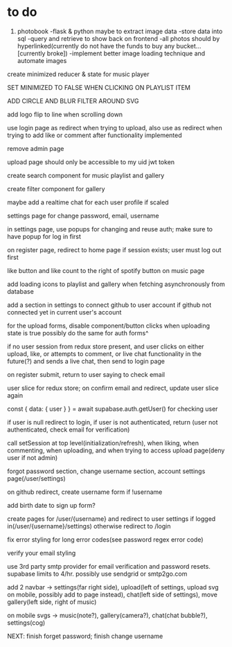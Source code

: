 # to do
1. photobook
    -flask & python maybe to extract image data
    -store data into sql
    -query and retrieve to show back on frontend
    -all photos should by hyperlinked(currently do not have the funds to buy any bucket... [currently broke])
    -implement better image loading technique and automate images

create minimized reducer & state for music player

SET MINIMIZED TO FALSE WHEN CLICKING ON PLAYLIST ITEM

ADD CIRCLE AND BLUR FILTER AROUND SVG

add logo flip to line when scrolling down

use login page as redirect when trying to upload, also use as redirect when trying to add like or comment after functionality implemented

remove admin page

upload page should only be accessible to my uid jwt token

create search component for music playlist and gallery

create filter component for gallery

maybe add a realtime chat for each user profile if scaled

settings page for change password, email, username

in settings page, use popups for changing and reuse auth; make sure to have popup for log in first

on register page, redirect to home page if session exists; user must log out first

like button and like count to the right of spotify button on music page

add loading icons to playlist and gallery when fetching asynchronously from database

add a section in settings to connect github to user account if github not connected yet in current user's account

for the upload forms, disable component/button clicks when uploading state is true
possibly do the same for auth forms^

if no user session from redux store present, and user clicks on either upload, like, or attempts to comment, or live chat functionality in the future(?) and sends a live chat, then send to login page

on register submit, return to user saying to check email

user slice for redux store; on confirm email and redirect, update user slice again

const { data: { user } } = await supabase.auth.getUser() for checking user

if user is null redirect to login, if user is not authenticated, return (user not authenticated, check email for verification)

call setSession at top level(initialization/refresh), when liking, when commenting, when uploading, and when trying to access upload page(deny user if not admin)

forgot password section, change username section, account settings page(/user/settings)

on github redirect, create username form if !username

add birth date to sign up form?

create pages for /user/{username} and redirect to user settings if logged in(/user/{username}/settings) otherwise redirect to /login

fix error styling for long error codes(see password regex error code)

verify your email styling

use 3rd party smtp provider for email verification and password resets. supabase limits to 4/hr. possibly use sendgrid or smtp2go.com

add 2 navbar -> settings(far right side), upload(left of settings, upload svg on mobile, possibly add to page instead), chat(left side of settings), move gallery(left side, right of music)

on mobile svgs -> music(note?), gallery(camera?), chat(chat bubble?), settings(cog)

NEXT: finish forget password; finish change username